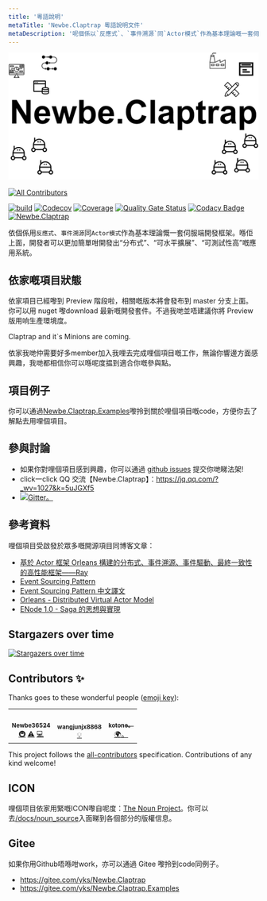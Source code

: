 ```yaml
---
title: '粵語說明'
metaTitle: 'Newbe.Claptrap 粵語說明文件'
metaDescription: '呢個係以`反應式`、`事件溯源`同`Actor模式`作為基本理論嘅一套伺服端開發框架。喺佢上面，開發者可以更加簡單咁開發出“分布式”、“可水平擴展”、“可測試性高”嘅應用系統。'
---
```


![Newbe.Claptrap](https://raw.githubusercontent.com/newbe36524/Newbe.Claptrap/develop/docs/main_banner.png)

<!-- ALL-CONTRIBUTORS-BADGE:START - Do not remove or modify this section -->
[![All Contributors](https://img.shields.io/badge/all_contributors-3-orange.svg?style=flat-square)](#contributors-)
<!-- ALL-CONTRIBUTORS-BADGE:END -->

[![build](https://github.com/newbe36524/Newbe.Claptrap/workflows/Claptrap/badge.svg)](https://github.com/newbe36524/Newbe.Claptrap/actions) [![Codecov](https://img.shields.io/codecov/c/github/newbe36524/Newbe.Claptrap)](https://codecov.io/gh/newbe36524/Newbe.Claptrap) [![Coverage](https://sonarcloud.io/api/project_badges/measure?project=newbe36524_Newbe.Claptrap&metric=coverage)](https://sonarcloud.io/dashboard?id=newbe36524_Newbe.Claptrap) [![Quality Gate Status](https://sonarcloud.io/api/project_badges/measure?project=newbe36524_Newbe.Claptrap&metric=alert_status)](https://sonarcloud.io/dashboard?id=newbe36524_Newbe.Claptrap) [![Codacy Badge](https://api.codacy.com/project/badge/Grade/1fd0e7443364414ca0003dab27f9f9b8)](https://www.codacy.com/manual/472158246/Newbe.Claptrap?utm_source=github.com&utm_medium=referral&utm_content=newbe36524/Newbe.Claptrap&utm_campaign=Badge_Grade) [![Newbe.Claptrap](https://img.shields.io/nuget/v/Newbe.Claptrap?label=Newbe.Claptrap%20nuget&logo=Newbe.Claptrap&style=flat-square)](https://www.nuget.org/packages/Newbe.Claptrap/)

依個係用`反應式`、`事件溯源`同`Actor模式`作為基本理論慨一套伺服端開發框架。喺佢上面，開發者可以更加簡單咁開發出“分布式”、“可水平擴展”、“可測試性高”嘅應用系統。

## 依家嘅項目狀態

依家項目已經嚟到 Preview 階段啦，相關嘅版本將會發布到 master 分支上面。你可以用 nuget 嚟download 最新嘅開發套件。不過我哋並唔建議你將 Preview 版用响生產環境度。

Claptrap and it`s Minions are coming.

依家我哋仲需要好多member加入我哩去完成哩個項目嘅工作，無論你響邊方面感興趣，我哋都相信你可以喺呢度揾到適合你嘅參與點。

## 項目例子

你可以通過[Newbe.Claptrap.Examples](https://github.com/newbe36524/Newbe.Claptrap.Examples)嚟拎到關於哩個項目嘅code，方便你去了解點去用哩個項目。

## 參與討論

- 如果你對哩個項目感到興趣，你可以通過 [github issues](https://github.com/newbe36524/Newbe.Claptrap/issues) 提交你哋睇法架!
- click一click QQ 交流【Newbe.Claptrap】：<https://jq.qq.com/?_wv=1027&k=5uJGXf5>
- [![Gitter。](https://badges.gitter.im/newbe-claptrap/community.svg)](https://gitter.im/newbe-claptrap/community?utm_source=badge&utm_medium=badge&utm_campaign=pr-badge)

## 參考資料

哩個項目受啟發於眾多嘅開源項目同博客文章：

- [基於 Actor 框架 Orleans 構建的分布式、事件溯源、事件驅動、最終一致性的高性能框架——Ray](https://github.com/RayTale/Ray)
- [Event Sourcing Pattern](https://docs.microsoft.com/en-us/previous-versions/msp-n-p/dn589792%28v%3dpandp.10%29)
- [Event Sourcing Pattern 中文譯文](https://www.infoq.cn/article/event-sourcing)
- [Orleans - Distributed Virtual Actor Model](https://github.com/dotnet/orleans)
- [ENode 1.0 - Saga 的思想與實現](http://www.cnblogs.com/netfocus/p/3149156.html)

## Stargazers over time

[![Stargazers over time](https://starchart.cc/newbe36524/Newbe.Claptrap.svg)](https://starchart.cc/newbe36524/Newbe.Claptrap)

## Contributors ✨

Thanks goes to these wonderful people ([emoji key](https://allcontributors.org/docs/en/emoji-key)):

<!-- ALL-CONTRIBUTORS-LIST:START - Do not remove or modify this section -->
<!-- prettier-ignore-start -->
<!-- markdownlint-disable -->
<table>
  <tr>
    <td align="center"><a href="https://www.newbe.pro"><img src="https://avatars1.githubusercontent.com/u/7685462?v=4" width="100px;" alt=""/><br /><sub><b>Newbe36524</b></sub></a><br /><a href="#infra-newbe36524" title="Infrastructure (Hosting, Build-Tools, etc)">🚇</a> <a href="https://github.com/newbe36524/Newbe.Claptrap/commits?author=newbe36524" title="Tests">⚠️</a> <a href="https://github.com/newbe36524/Newbe.Claptrap/commits?author=newbe36524" title="Code">💻</a></td>
    <td align="center"><a href="https://github.com/wangjunjx8868"><img src="https://avatars3.githubusercontent.com/u/5389565?v=4" width="100px;" alt=""/><br /><sub><b>wangjunjx8868</b></sub></a><br /><a href="#example-wangjunjx8868" title="Examples">💡</a></td>
    <td align="center"><a href="https://github.com/kotoneme"><img src="https://avatars3.githubusercontent.com/u/43395111?v=4" width="100px;" alt=""/><br /><sub><b>kotone。</b></sub></a><br /><a href="#translation-kotoneme" title="Translation">🌍。</a></td>
  </tr>
</table>

<!-- markdownlint-enable -->
<!-- prettier-ignore-end -->
<!-- ALL-CONTRIBUTORS-LIST:END -->

This project follows the [all-contributors](https://github.com/all-contributors/all-contributors) specification. Contributions of any kind welcome!

## ICON

哩個项目依家用緊嘅ICON嚟自呢度：[The Noun Project](https://thenounproject.com/)。你可以去[/docs/noun_source](https://github.com/newbe36524/Newbe.Claptrap/tree/master/docs/noun_source)入面睇到各個部分的版權信息。

## Gitee

如果你用Github唔喺咁work，亦可以通過 Gitee 嚟拎到code同例子。

- <https://gitee.com/yks/Newbe.Claptrap>
- <https://gitee.com/yks/Newbe.Claptrap.Examples>
